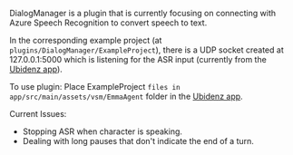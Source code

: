 DialogManager is a plugin that is currently focusing on connecting with Azure Speech Recognition to convert speech to text.

In the corresponding example project (at `plugins/DialogManager/ExampleProject`), there is a UDP socket created at 127.0.0.1:5000
which is listening for the ASR input (currently from the [Ubidenz app](https://gitlab.com/charamel/ubidenz)).

To use plugin:
Place ExampleProject `files in app/src/main/assets/vsm/EmmaAgent` folder in the [Ubidenz app](https://gitlab.com/charamel/ubidenz).

Current Issues:
* Stopping ASR when character is speaking.
* Dealing with long pauses that don't indicate the end of a turn.